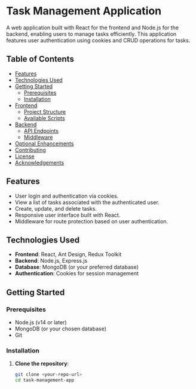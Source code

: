 # Task Management Application

A web application built with React for the frontend and Node.js for the backend, enabling users to manage tasks efficiently. This application features user authentication using cookies and CRUD operations for tasks.

## Table of Contents

- [Features](#features)
- [Technologies Used](#technologies-used)
- [Getting Started](#getting-started)
  - [Prerequisites](#prerequisites)
  - [Installation](#installation)
- [Frontend](#frontend)
  - [Project Structure](#project-structure)
  - [Available Scripts](#available-scripts)
- [Backend](#backend)
  - [API Endpoints](#api-endpoints)
  - [Middleware](#middleware)
- [Optional Enhancements](#optional-enhancements)
- [Contributing](#contributing)
- [License](#license)
- [Acknowledgements](#acknowledgements)

## Features

- User login and authentication via cookies.
- View a list of tasks associated with the authenticated user.
- Create, update, and delete tasks.
- Responsive user interface built with React.
- Middleware for route protection based on user authentication.

## Technologies Used

- **Frontend**: React, Ant Design, Redux Toolkit
- **Backend**: Node.js, Express.js
- **Database**: MongoDB (or your preferred database)
- **Authentication**: Cookies for session management

## Getting Started

### Prerequisites

- Node.js (v14 or later)
- MongoDB (or your chosen database)
- Git

### Installation

1. **Clone the repository**:
   ```bash
   git clone <your-repo-url>
   cd task-management-app
   ```
